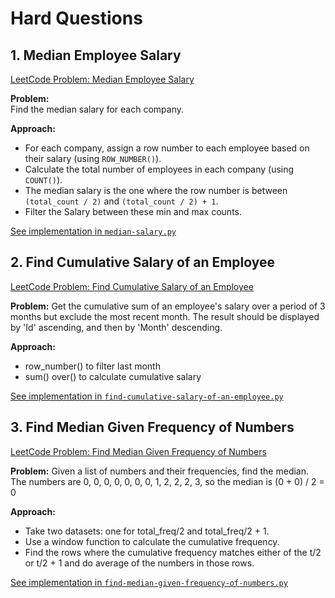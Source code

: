 # Hard Questions

## 1. Median Employee Salary

[LeetCode Problem: Median Employee Salary](https://leetcode.com/problems/median-employee-salary/description/)

**Problem:**  
Find the median salary for each company.

**Approach:**  
- For each company, assign a row number to each employee based on their salary (using `ROW_NUMBER()`).
- Calculate the total number of employees in each company (using `COUNT()`).
- The median salary is the one where the row number is between `(total_count / 2)` and `(total_count / 2) + 1`.
- Filter the Salary between these min and max counts. 

[See implementation in `median-salary.py`](../SQL/hard/median-salary/median-salary.py)

## 2. Find Cumulative Salary of an Employee
[LeetCode Problem: Find Cumulative Salary of an Employee](https://leetcode.com/problems/find-cumulative-salary-of-an-employee/description/)

**Problem:**
Get the cumulative sum of an employee's salary over a period of 3 months but exclude the most recent month.
The result should be displayed by 'Id' ascending, and then by 'Month' descending.

**Approach:**  
- row_number() to filter last month 
- sum() over() to calculate cumulative salary

[See implementation in `find-cumulative-salary-of-an-employee.py`](../SQL/hard/find-cumulative-salary-of-an-employee/find-cumulative-salary-of-an-employee.py)

## 3. Find Median Given Frequency of Numbers
[LeetCode Problem: Find Median Given Frequency of Numbers](https://leetcode.com/problems/find-median-given-frequency-of-numbers/description/)

**Problem:**
Given a list of numbers and their frequencies, find the median.
The numbers are 0, 0, 0, 0, 0, 0, 0, 1, 2, 2, 2, 3, so the median is (0 + 0) / 2 = 0

**Approach:**
- Take two datasets: one for total_freq/2 and total_freq/2 + 1.
- Use a window function to calculate the cumulative frequency.
- Find the rows where the cumulative frequency matches either of the t/2 or t/2 + 1 and do average of the numbers in those rows.

[See implementation in `find-median-given-frequency-of-numbers.py`](../SQL/hard/find-median-given-frequency-of-numbers/find-median-given-frequency-of-numbers.py)